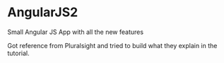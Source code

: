 # AngularJS2
Small Angular JS App with all the new features

Got reference from Pluralsight and tried to build what they explain in the tutorial.

